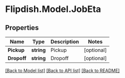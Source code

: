 # Flipdish.Model.JobEta
## Properties

Name | Type | Description | Notes
------------ | ------------- | ------------- | -------------
**Pickup** | **string** | Pickup | [optional] 
**Dropoff** | **string** | Dropoff | [optional] 

[[Back to Model list]](../README.md#documentation-for-models) [[Back to API list]](../README.md#documentation-for-api-endpoints) [[Back to README]](../README.md)

